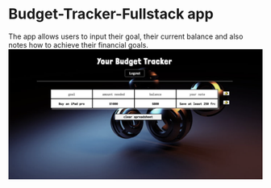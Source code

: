 # Budget-Tracker-Fullstack app

The app allows users to input their goal, their current balance and also notes how to achieve their financial goals.
![Project.PNG](Project.png)
